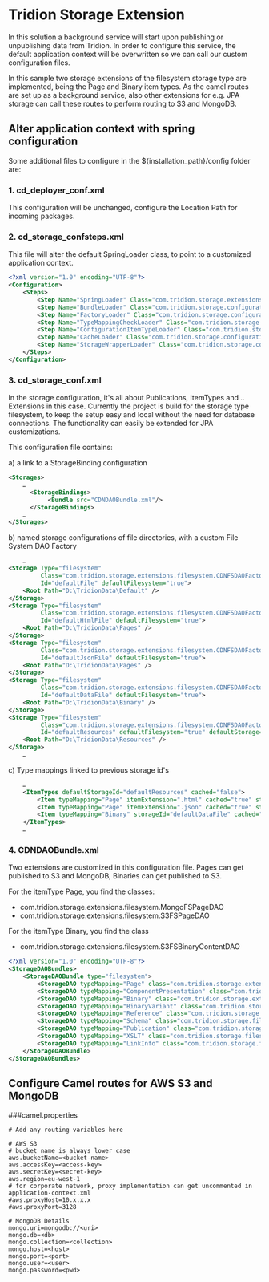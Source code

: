 # Tridion Storage Extension

In this solution a background service will start upon publishing or unpublishing data from Tridion. In order to configure this service, the default application context will be overwritten so we can call our custom configuration files.

In this sample two storage extensions of the filesystem storage type are implemented, being the Page and Binary item types.  As the camel routes are set up as a background service, also other extensions for e.g. JPA storage can call these routes to perform routing to S3 and MongoDB.

## Alter application context with spring configuration

Some additional files to configure in the ${installation_path}/config folder are:

### 1. cd\_deployer\_conf.xml

This configuration will be unchanged, configure the Location Path for incoming packages.

### 2. cd\_storage\_confsteps.xml

This file will alter the default SpringLoader class, to point to a customized application context.

```xml
<?xml version="1.0" encoding="UTF-8"?>
<Configuration>
	<Steps>
		<Step Name="SpringLoader" Class="com.tridion.storage.extensions.configuration.SpringConfigurationLoader"/>
		<Step Name="BundleLoader" Class="com.tridion.storage.configuration.BundleConfigurationLoader"/>
		<Step Name="FactoryLoader" Class="com.tridion.storage.configuration.StorageFactoryConfigurationLoader"/>
		<Step Name="TypeMappingCheckLoader" Class="com.tridion.storage.configuration.ConfigurationMetadataCheckLoader"/>
		<Step Name="ConfigurationItemTypeLoader" Class="com.tridion.storage.configuration.ConfigurationItemTypeLoader"/>
		<Step Name="CacheLoader" Class="com.tridion.storage.configuration.CacheConfigurationLoader"/>
		<Step Name="StorageWrapperLoader" Class="com.tridion.storage.configuration.StorageWrapperLoader"/>
	</Steps>
</Configuration>
```

### 3. cd\_storage\_conf.xml

In the storage configuration, it's all about Publications, ItemTypes and .. Extensions in this case.
Currently the project is build for the storage type filesystem, to keep the setup easy and local without the need for database connections.
The functionality can easily be extended for JPA customizations.

This configuration file contains:

  a) a link to a StorageBinding configuration

```xml
<Storages>
    …
      <StorageBindings>
           <Bundle src="CDNDAOBundle.xml"/>
      </StorageBindings>
	…
</Storages>
```

  b) named storage configurations of file directories, with a custom File System DAO Factory

```xml
    …
<Storage Type="filesystem"
         Class="com.tridion.storage.extensions.filesystem.CDNFSDAOFactory"
         Id="defaultFile" defaultFilesystem="true">
    <Root Path="D:\TridionData\Default" />
</Storage>
<Storage Type="filesystem"
         Class="com.tridion.storage.extensions.filesystem.CDNFSDAOFactory"
         Id="defaultHtmlFile" defaultFilesystem="true">
    <Root Path="D:\TridionData\Pages" />
</Storage>
<Storage Type="filesystem"
         Class="com.tridion.storage.extensions.filesystem.CDNFSDAOFactory"
         Id="defaultJsonFile" defaultFilesystem="true">
    <Root Path="D:\TridionData\Pages" />
</Storage>
<Storage Type="filesystem"
         Class="com.tridion.storage.extensions.filesystem.CDNFSDAOFactory"
         Id="defaultDataFile" defaultFilesystem="true">
    <Root Path="D:\TridionData\Binary" />
</Storage>
<Storage Type="filesystem"
         Class="com.tridion.storage.extensions.filesystem.CDNFSDAOFactory"
         Id="defaultResources" defaultFilesystem="true" defaultStorage="false">
    <Root Path="D:\TridionData\Resources" />
</Storage>
    …
```

  c) Type mappings linked to previous storage id's

```xml
    …
    <ItemTypes defaultStorageId="defaultResources" cached="false">
        <Item typeMapping="Page" itemExtension=".html" cached="true" storageId="defaultHtmlFile"/>
        <Item typeMapping="Page" itemExtension=".json" cached="true" storageId="defaultJsonFile"/>
        <Item typeMapping="Binary" storageId="defaultDataFile" cached="false" />
    </ItemTypes>
    …
```

### 4. CDNDAOBundle.xml

Two extensions are customized in this configuration file. Pages can get published to S3 and MongoDB, Binaries can get published to S3.

For the itemType Page, you find the classes:

  * com.tridion.storage.extensions.filesystem.MongoFSPageDAO
  * com.tridion.storage.extensions.filesystem.S3FSPageDAO

For the itemType Binary, you find the class

  * com.tridion.storage.extensions.filesystem.S3FSBinaryContentDAO

```xml
<?xml version="1.0" encoding="UTF-8"?>
<StorageDAOBundles>
    <StorageDAOBundle type="filesystem">
        <StorageDAO typeMapping="Page" class="com.tridion.storage.extensions.filesystem.MongoFSPageDAO"/>
		<StorageDAO typeMapping="ComponentPresentation" class="com.tridion.storage.filesystem.FSComponentPresentationDAO"/>
		<StorageDAO typeMapping="Binary" class="com.tridion.storage.extensions.filesystem.S3FSBinaryContentDAO"/>
		<StorageDAO typeMapping="BinaryVariant" class="com.tridion.storage.filesystem.binaryvariant.FSBinaryVariantDAO"/>
		<StorageDAO typeMapping="Reference" class="com.tridion.storage.filesystem.FSReferenceEntryDAO"/>
		<StorageDAO typeMapping="Schema" class="com.tridion.storage.filesystem.FSSchemaDAO"/>
		<StorageDAO typeMapping="Publication" class="com.tridion.storage.filesystem.FSPublicationDAO"/>
		<StorageDAO typeMapping="XSLT" class="com.tridion.storage.filesystem.FSXSLTDAO"/>
		<StorageDAO typeMapping="LinkInfo" class="com.tridion.storage.filesystem.linkinfo.FSLinkInfoDAO"/>
    </StorageDAOBundle>
</StorageDAOBundles>
```

## Configure Camel routes for AWS S3 and MongoDB

###camel.properties

```
# Add any routing variables here

# AWS S3
# bucket name is always lower case
aws.bucketName=<bucket-name>
aws.accessKey=<access-key>
aws.secretKey=<secret-key>
aws.region=eu-west-1
# for corporate network, proxy implementation can get uncommented in application-context.xml
#aws.proxyHost=10.x.x.x
#aws.proxyPort=3128

# MongoDB Details
mongo.uri=mongodb://<uri>
mongo.db=<db>
mongo.collection=<collection>
mongo.host=<host>
mongo.port=<port>
mongo.user=<user>
mongo.password=<pwd>
```
